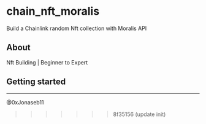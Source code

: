 # chain_nft_moralis

Build a Chainlink random Nft collection with Moralis API

## About

Nft Building | Beginner to Expert

## Getting started

--------------

@0xJonaseb11
>>>>>>> 8f35156 (update init)

